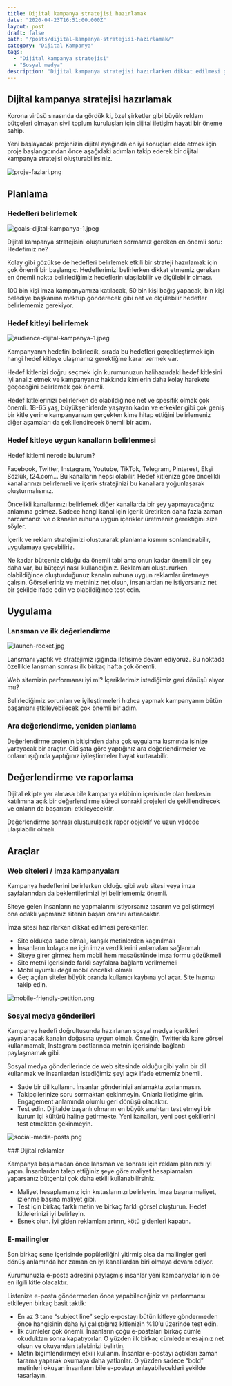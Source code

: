 ```yaml
---
title: Dijital kampanya stratejisi hazırlamak
date: "2020-04-23T16:51:00.000Z"
layout: post
draft: false
path: "/posts/dijital-kampanya-stratejisi-hazirlamak/"
category: "Dijital Kampanya"
tags:
  - "Dijital kampanya stratejisi"
  - "Sosyal medya"
description: "Dijital kampanya stratejisi hazırlarken dikkat edilmesi gerekenler ve araçlar."
---
```


## Dijital kampanya stratejisi hazırlamak 

Korona virüsü sırasında da gördük ki, özel şirketler gibi büyük reklam bütçeleri olmayan sivil toplum kuruluşları için dijital iletişim hayati bir öneme sahip. 

Yeni başlayacak projenizin dijital ayağında en iyi sonuçları elde etmek için proje başlangıcından önce aşağıdaki adımları takip ederek bir dijital kampanya stratejisi oluşturabilirsiniz.

![proje-fazlari.png](./proje-fazlari.png)

## Planlama

### Hedefleri belirlemek

![goals-dijital-kampanya-1.jpeg](./goals-dijital-kampanya-1.jpeg)

Dijital kampanya stratejisini oluştururken sormamız gereken en önemli soru: Hedefimiz ne?

Kolay gibi gözükse de hedefleri belirlemek etkili bir strateji hazırlamak için çok önemli bir başlangıç. Hedeflerimizi belirlerken dikkat etmemiz gereken en önemli nokta belirlediğimiz hedeflerin ulaşılabilir ve ölçülebilir olması.

100 bin kişi imza kampanyamıza katılacak, 50 bin kişi bağış yapacak, bin kişi belediye başkanına mektup gönderecek gibi net ve ölçülebilir hedefler belirlememiz gerekiyor.

### Hedef kitleyi belirlemek

![audience-dijital-kampanya-1.jpeg](./audience-dijital-kampanya-1.jpeg)

Kampanyanın hedefini belirledik, sırada bu hedefleri gerçekleştirmek için hangi hedef kitleye ulaşmamız gerektiğine karar vermek var.

Hedef kitlenizi doğru seçmek için kurumunuzun halihazırdaki hedef kitlesini iyi analiz etmek ve kampanyanız hakkında kimlerin daha kolay harekete geçeceğini belirlemek çok önemli.

Hedef kitlelerinizi belirlerken de olabildiğince net ve spesifik olmak çok önemli. 18-65 yaş, büyükşehirlerde yaşayan kadın ve erkekler gibi çok geniş bir kitle yerine kampanyanızın gerçekten kime hitap ettiğini belirlemeniz diğer aşamaları da şekillendirecek önemli bir adım.

### Hedef kitleye uygun kanalların belirlenmesi

Hedef kitlemi nerede bulurum? 

Facebook, Twitter, Instagram, Youtube, TikTok, Telegram, Pinterest, Ekşi Sözlük, t24.com… Bu kanalların hepsi olabilir. Hedef kitlenize göre öncelikli kanallarınızı belirlemeli ve içerik stratejinizi bu kanallara yoğunlaşarak oluşturmalısınız. 

Öncelikli kanallarınızı belirlemek diğer kanallarda bir şey yapmayacağınız anlamına gelmez. Sadece hangi kanal için içerik üretirken daha fazla zaman harcamanızı ve o kanalın ruhuna uygun içerikler üretmeniz gerektiğini size söyler.

İçerik ve reklam stratejimizi oluşturarak planlama kısmını sonlandırabilir, uygulamaya geçebiliriz.

Ne kadar bütçeniz olduğu da önemli tabi ama onun kadar önemli bir şey daha var, bu bütçeyi nasıl kullandığınız. Reklamları oluştururken olabildiğince oluşturduğunuz kanalın ruhuna uygun reklamlar üretmeye çalışın. Görselleriniz ve metniniz net olsun, insanlardan ne istiyorsanız net bir şekilde ifade edin ve olabildiğince test edin.

## Uygulama

### Lansman ve ilk değerlendirme

![launch-rocket.jpg](./launch-rocket.jpg)

Lansmanı yaptık ve stratejimiz ışığında iletişime devam ediyoruz. Bu noktada özellikle lansman sonrası ilk birkaç hafta çok önemli.

Web sitemizin performansı iyi mi? İçeriklerimiz istediğimiz geri dönüşü alıyor mu? 

Belirlediğimiz sorunları ve iyileştirmeleri hızlıca yapmak kampanyanın bütün başarısını etkileyebilecek çok önemli bir adım.

### Ara değerlendirme, yeniden planlama

Değerlendirme projenin bitişinden daha çok uygulama kısmında işinize yarayacak bir araçtır. Gidişata göre yaptığınız ara değerlendirmeler ve onların ışığında yaptığınız iyileştirmeler hayat kurtarabilir.

## Değerlendirme ve raporlama

Dijital ekipte yer almasa bile kampanya ekibinin içerisinde olan herkesin katılımına açık bir değerlendirme süreci sonraki projeleri de şekillendirecek ve onların da başarısını etkileyecektir. 

Değerlendirme sonrası oluşturulacak rapor objektif ve uzun vadede ulaşılabilir olmalı. 

## Araçlar

### Web siteleri / imza kampanyaları

Kampanya hedeflerini belirlerken olduğu gibi web sitesi veya imza sayfalarından da beklentilerimizi iyi belirlememiz önemli. 

Siteye gelen insanların ne yapmalarını istiyorsanız tasarım ve geliştirmeyi ona odaklı yapmanız sitenin başarı oranını artıracaktır. 

İmza sitesi hazırlarken dikkat edilmesi gerekenler:

- Site oldukça sade olmalı, karışık metinlerden kaçınılmalı
- İnsanların kolayca ne için imza verdiklerini anlamaları sağlanmalı
- Siteye girer girmez hem mobil hem masaüstünde imza formu gözükmeli
- Site metni içerisinde farklı sayfalara bağlantı verilmemeli
- Mobil uyumlu değil mobil öncelikli olmalı
- Geç açılan siteler büyük oranda kullanıcı kaybına yol açar. Site hızınızı takip edin.

![mobile-friendly-petition.png](./mobile-friendly-petition.png)


### Sosyal medya gönderileri

Kampanya hedefi doğrultusunda hazırlanan sosyal medya içerikleri yayınlanacak kanalın doğasına uygun olmalı. Örneğin, Twitter’da kare görsel kullanmamak, Instagram postlarında metnin içerisinde bağlantı paylaşmamak gibi.

Sosyal medya gönderilerinde de web sitesinde olduğu gibi yalın bir dil kullanmak ve insanlardan istediğimiz şeyi açık ifade etmemiz önemli.

- Sade bir dil kullanın. İnsanlar gönderinizi anlamakta zorlanmasın.
- Takipçilerinize soru sormaktan çekinmeyin. Onlarla iletişime girin. Engagement anlamında olumlu geri dönüşü olacaktır.
- Test edin. Dijitalde başarılı olmanın en büyük anahtarı test etmeyi bir kurum içi kültürü haline getirmekte. Yeni kanalları, yeni post şekillerini test etmekten çekinmeyin.

![social-media-posts.png](./social-media-posts.png)


### Dijital reklamlar

Kampanya başlamadan önce lansman ve sonrası için reklam planınızı iyi yapın. İnsanlardan talep ettiğiniz şeye göre maliyet hesaplamaları yaparsanız bütçenizi çok daha etkili kullanabilirsiniz.

- Maliyet hesaplamanız için kıstaslarınızı belirleyin. İmza başına maliyet, izlenme başına maliyet gibi.
- Test için birkaç farklı metin ve birkaç farklı görsel oluşturun. Hedef kitlelerinizi iyi belirleyin.
- Esnek olun. İyi giden reklamları artırın, kötü gidenleri kapatın.

### E-mailingler

Son birkaç sene içerisinde popülerliğini yitirmiş olsa da mailingler geri dönüş anlamında her zaman en iyi kanallardan biri olmaya devam ediyor.

Kurumunuzla e-posta adresini paylaşmış insanlar yeni kampanyalar için de en ilgili kitle olacaktır. 

Listenize e-posta göndermeden önce yapabileceğiniz ve performansı etkileyen birkaç basit taktik: 

- En az 3 tane “subject line” seçip e-postayı bütün kitleye göndermeden önce hangisinin daha iyi çalıştığınız kitlenizin %10’u üzerinde test edin.
- İlk cümleler çok önemli. İnsanların çoğu e-postaları birkaç cümle okuduktan sonra kapatıyorlar. O yüzden ilk birkaç cümlede mesajınız net olsun ve okuyandan talebinizi belirtin.
- Metin biçimlendirmeyi etkili kullanın. İnsanlar e-postayı açtıkları zaman tarama yaparak okumaya daha yatkınlar. O yüzden sadece “bold” metinleri okuyan insanların bile e-postayı anlayabilecekleri şekilde tasarlayın.

